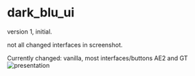 # dark_blu_ui
version 1, initial.

not all changed interfaces in screenshot.

Currently changed: vanilla, most interfaces/buttons AE2 and GT
![presentation](https://github.com/user-attachments/assets/7db027d6-f784-4be0-b8ae-624c7a59354b)
